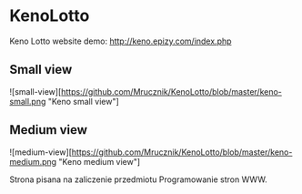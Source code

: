 # KenoLotto
Keno Lotto website demo:
http://keno.epizy.com/index.php

## Small view
![small-view][https://github.com/Mrucznik/KenoLotto/blob/master/keno-small.png "Keno small view"]

## Medium view
![medium-view][https://github.com/Mrucznik/KenoLotto/blob/master/keno-medium.png "Keno medium view"]


Strona pisana na zaliczenie przedmiotu Programowanie stron WWW.
